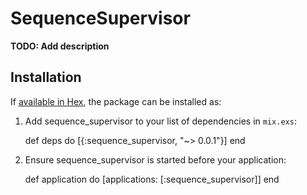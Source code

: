 # SequenceSupervisor

**TODO: Add description**

## Installation

If [available in Hex](https://hex.pm/docs/publish), the package can be installed as:

  1. Add sequence_supervisor to your list of dependencies in `mix.exs`:

        def deps do
          [{:sequence_supervisor, "~> 0.0.1"}]
        end

  2. Ensure sequence_supervisor is started before your application:

        def application do
          [applications: [:sequence_supervisor]]
        end

